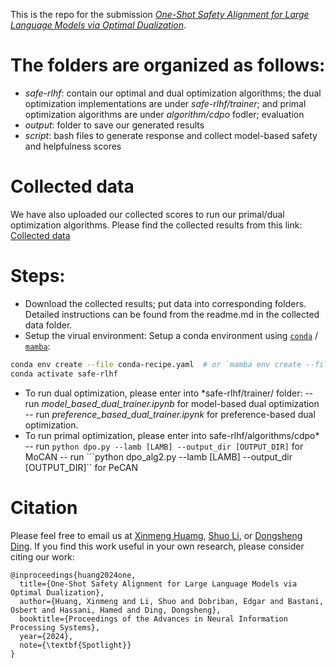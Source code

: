 This is the repo for the submission [*One-Shot Safety Alignment for Large Language Models via Optimal Dualization*](https://arxiv.org/abs/2405.19544).

# The folders are organized as follows:
- *safe-rlhf*: contain our optimal and dual optimization algorithms; the dual optimization implementations are under *safe-rlhf/trainer*; and primal optimization algorithms are under *algorithm/cdpo* fodler; evaluation 
- *output*: folder to save our generated results
- *script*: bash files to generate response and collect model-based safety and helpfulness scores

# Collected data
We have also uploaded our collected scores to run our primal/dual optimization algorithms. Please find the collected results from this link: [Collected data](https://drive.google.com/file/d/142yNqzgb4iS60lnnCkTSonsWyDZDvcf6/view?usp=sharing)

# Steps:
- Download the collected results; put data into corresponding folders. Detailed instructions can be found from the readme.md in the collected data folder.
- Setup the virual environment:
Setup a conda environment using [`conda`](https://github.com/conda/conda) / [`mamba`](https://github.com/mamba-org/mamba):

```bash
conda env create --file conda-recipe.yaml  # or `mamba env create --file conda-recipe.yaml`
conda activate safe-rlhf
```
- To run dual optimization, please enter into *safe-rlhf/trainer/ folder:
-- run *model_based_dual_trainer.ipynb* for model-based dual optimization
-- run *preference_based_dual_trainer.ipynk* for preference-based dual optimization.
- To run primal optimization, please enter into safe-rlhf/algorithms/cdpo*
-- run ```python dpo.py --lamb [LAMB] --output_dir [OUTPUT_DIR]``` for MoCAN
-- run ```python dpo_alg2.py --lamb [LAMB] --output_dir [OUTPUT_DIR]`` for PeCAN

# Citation
Please feel free to email us at [Xinmeng Huamg](mailto:xinmengh@sas.upenn.edu), [Shuo Li](mailto:lishuo1@seas.upenn.edu), or [Dongsheng Ding](mailto:dongshed@seas.upenn.edu). If you find this work useful in your own research, please consider citing our work:
```
@inproceedings{huang2024one,
  title={One-Shot Safety Alignment for Large Language Models via Optimal Dualization},
  author={Huang, Xinmeng and Li, Shuo and Dobriban, Edgar and Bastani, Osbert and Hassani, Hamed and Ding, Dongsheng},
  booktitle={Proceedings of the Advances in Neural Information Processing Systems},
  year={2024},
  note={\textbf{Spotlight}}
}
```
